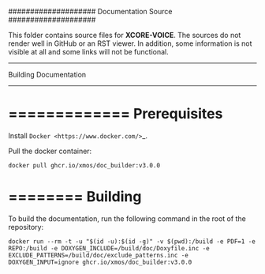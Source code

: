 ####################
Documentation Source
####################

This folder contains source files for **XCORE-VOICE**.  The sources do not render well in GitHub or an RST viewer.  In addition, some information is not visible at all and some links will not be functional.

**********************
Building Documentation
**********************

=============
Prerequisites
=============

Install `Docker <https://www.docker.com/>`_.

Pull the docker container:

    docker pull ghcr.io/xmos/doc_builder:v3.0.0

========
Building
========

To build the documentation, run the following command in the root of the repository:

    docker run --rm -t -u "$(id -u):$(id -g)" -v $(pwd):/build -e PDF=1 -e REPO:/build -e DOXYGEN_INCLUDE=/build/doc/Doxyfile.inc -e EXCLUDE_PATTERNS=/build/doc/exclude_patterns.inc -e DOXYGEN_INPUT=ignore ghcr.io/xmos/doc_builder:v3.0.0
